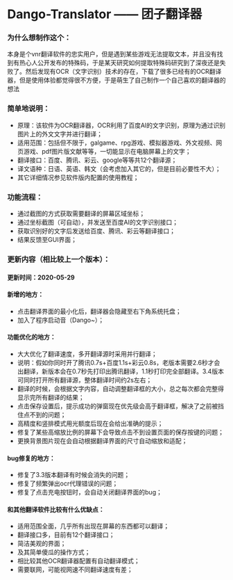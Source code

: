 # Dango-Translator —— 团子翻译器

### 为什么想制作这个：

本身是个vnr翻译软件的忠实用户，但是遇到某些游戏无法提取文本，并且没有找到有热心人公开发布的特殊码，于是某天研究如何提取特殊码研究到了深夜还是失败了。然后发现有OCR（文字识别）技术的存在，下载了很多已经有的OCR翻译器，但是使用体验都觉得很不方便，于是萌生了自己制作一个自己喜欢的翻译器的想法

### 简单地说明：

* 原理：该软件为OCR翻译器，OCR利用了百度AI的文字识别，原理为通过识别图片上的外文文字并进行翻译；
* 适用范围：包括但不限于，galgame、rpg游戏、模拟器游戏、外文视频、网页游戏、pdf图片版文献等等，一切能显示在电脑屏幕上的文字；
* 翻译接口：百度、腾讯、彩云、google等等共12个翻译源；
* 译文语种：日语、英语、韩文（会考虑加入其它的，但是目前必要性不大）；
* 其它详细情况参见软件版内配置的使用教程；

### 功能流程：

* 通过截图的方式获取需要翻译的屏幕区域坐标；
* 通过坐标截图（可自动），并发送至百度AI的文字识别接口；
* 获取识别好的文字后发送给百度、腾讯、彩云等翻译接口；
* 结果反馈至GUI界面；

### 更新内容（相比较上一个版本）：

#### 更新时间：2020-05-29

#### 新增的地方：

* 点击翻译界面的最小化后，翻译器会隐藏至右下角系统托盘；
* 加入了程序启动音（Dango~）；

#### 功能优化的地方：

* 大大优化了翻译速度，多开翻译源时采用并行翻译；
* 说明：假如你同时开了腾讯0.7s+百度1.1s+彩云0.8s，老版本需要2.6秒才会出翻译，新版本会在0.7秒先打印出腾讯翻译，1.1秒打印完全部翻译。3.4版本可同时打开所有翻译源，整体翻译时间约2s左右；
* 翻译的时候，会根据文字内容，自动调整翻译框的大小，总之每次都会完整得显示完所有翻译的结果；
* 点击保存设置后，提示成功的弹窗现在优先级会高于翻译框，解决了之前被挡住点不到的问题；
* 高精度和竖排模式用光额度后现在会给出准确的提示；
* 修复了某些高缩放比例的屏幕下会导致点击不到设置页面的保存按键的问题；
* 更换背景图片现在会自动根据翻译界面的尺寸自动缩放和适配；

#### bug修复的地方：

* 修复了3.3版本翻译有时候会消失的问题；
* 修复了频繁弹出ocr代理错误的问题；
* 修复了点击充电按钮时，会自动关闭翻译界面的bug；

#### 和其他翻译软件比较有什么优缺点：

* 适用范围全面，几乎所有出现在屏幕的东西都可以翻译；
* 翻译接口多，目前有12个翻译接口；
* 简洁美观的界面；
* 及其简单傻瓜的操作方式；
* 相比较其他OCR翻译器配置有自动翻译模式；
* 需要联网，可能视网速不同翻译速度有差；
